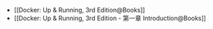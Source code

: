 - [[Docker: Up & Running, 3rd Edition@Books]]
- [[Docker: Up & Running, 3rd Edition - 第一章 Introduction@Books]]